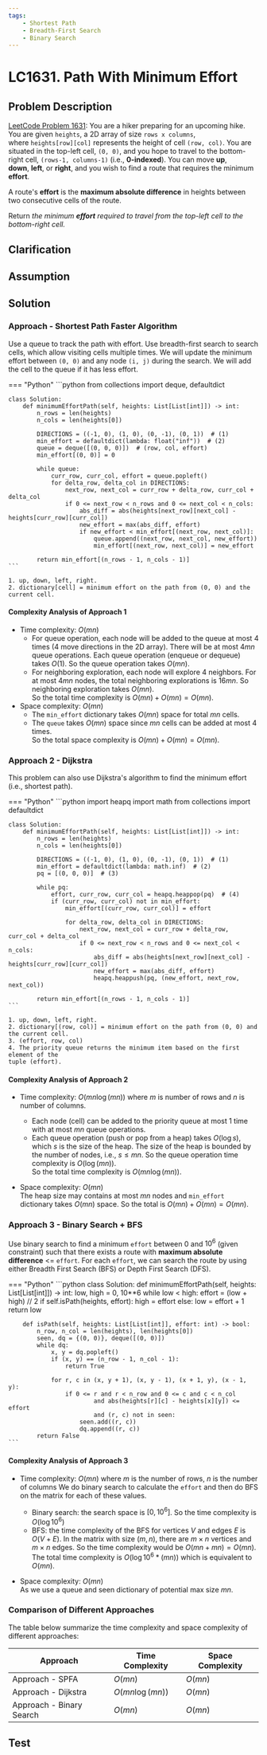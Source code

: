 ```yaml
---
tags:
    - Shortest Path
    - Breadth-First Search
    - Binary Search
---
```


# LC1631. Path With Minimum Effort

## Problem Description

[LeetCode Problem 1631](https://leetcode.com/problems/path-with-minimum-effort): You are
a hiker preparing for an upcoming hike. You are given `heights`, a 2D array of size
`rows x columns`, where `heights[row][col]` represents the height of cell `(row, col)`.
You are situated in the top-left cell, `(0, 0)`, and you hope to travel to the
bottom-right cell, `(rows-1, columns-1)` (i.e., **0-indexed**). You can move **up**,
**down**, **left**, or **right**, and you wish to find a route that requires the minimum
**effort**.

A route's **effort** is the **maximum absolute difference** in heights between two
consecutive cells of the route.

Return _the minimum **effort** required to travel from the top-left cell to the
bottom-right cell._

## Clarification

## Assumption

## Solution

### Approach - Shortest Path Faster Algorithm

Use a queue to track the path with effort. Use breadth-first search to search cells,
which allow visiting cells multiple times. We will update the minimum effort between
`(0, 0)` and any node `(i, j)` during the search. We will add the cell to the queue if
it has less effort.

=== "Python"
    ```python
    from collections import deque, defaultdict

    class Solution:
        def minimumEffortPath(self, heights: List[List[int]]) -> int:
            n_rows = len(heights)
            n_cols = len(heights[0])

            DIRECTIONS = ((-1, 0), (1, 0), (0, -1), (0, 1))  # (1)
            min_effort = defaultdict(lambda: float("inf"))  # (2)
            queue = deque([(0, 0, 0)])  # (row, col, effort)
            min_effort[(0, 0)] = 0

            while queue:
                curr_row, curr_col, effort = queue.popleft()
                for delta_row, delta_col in DIRECTIONS:
                    next_row, next_col = curr_row + delta_row, curr_col + delta_col
                    if 0 <= next_row < n_rows and 0 <= next_col < n_cols:
                        abs_diff = abs(heights[next_row][next_col] - heights[curr_row][curr_col])
                        new_effort = max(abs_diff, effort)
                        if new_effort < min_effort[(next_row, next_col)]:
                            queue.append((next_row, next_col, new_effort))
                            min_effort[(next_row, next_col)] = new_effort

            return min_effort[(n_rows - 1, n_cols - 1)]
    ```

    1. up, down, left, right.
    2. dictionary[cell] = minimum effort on the path from (0, 0) and the current cell.

#### Complexity Analysis of Approach 1

- Time complexity: $O(m n)$  
    - For queue operation, each node will be added to the queue at most $4$ times
    (4 move directions in the 2D array). There will be at most $4 m n$ queue operations.
    Each queue operation (enqueue or dequeue) takes $O(1)$. So the queue operation takes
    $O(m n)$.
    - For neighboring exploration, each node will explore $4$ neighbors. For at most
    $4 m n$ nodes, the total neighboring explorations is $16 m n$. So neighboring
    exploration takes $O(m n)$.  
    So the total time complexity is $O(m n) + O(m n) = O(m n)$.
- Space complexity: $O(m n)$  
    - The `min_effort` dictionary takes $O(m n)$ space for total $m n$ cells.
    - The `queue` takes $O(m n)$ space since $m n$ cells can be added at most 4 times.  
    So the total space complexity is $O(m n) + O(m n) = O(m n)$.

### Approach 2 - Dijkstra

This problem can also use Dijkstra's algorithm to find the minimum effort (i.e.,
shortest path).

=== "Python"
    ```python
    import heapq
    import math
    from collections import defaultdict

    class Solution:
        def minimumEffortPath(self, heights: List[List[int]]) -> int:
            n_rows = len(heights)
            n_cols = len(heights[0])

            DIRECTIONS = ((-1, 0), (1, 0), (0, -1), (0, 1))  # (1)
            min_effort = defaultdict(lambda: math.inf)  # (2)
            pq = [(0, 0, 0)]  # (3)

            while pq:
                effort, curr_row, curr_col = heapq.heappop(pq)  # (4)
                if (curr_row, curr_col) not in min_effort:
                    min_effort[(curr_row, curr_col)] = effort

                    for delta_row, delta_col in DIRECTIONS:
                        next_row, next_col = curr_row + delta_row, curr_col + delta_col
                        if 0 <= next_row < n_rows and 0 <= next_col < n_cols:
                            abs_diff = abs(heights[next_row][next_col] - heights[curr_row][curr_col])
                            new_effort = max(abs_diff, effort)
                            heapq.heappush(pq, (new_effort, next_row, next_col))

            return min_effort[(n_rows - 1, n_cols - 1)]
    ```

    1. up, down, left, right.
    2. dictionary[(row, col)] = minimum effort on the path from (0, 0) and the current cell.
    3. (effort, row, col)
    4. The priority queue returns the minimum item based on the first element of the
    tuple (effort).

#### Complexity Analysis of Approach 2

- Time complexity: $O(m n \log (m n))$ where $m$ is number of rows and $n$ is number of
columns.  
    - Each node (cell) can be added to the priority queue at most 1 time with at most
    $m n$ queue operations.
    - Each queue operation (push or pop from a heap) takes $O(\log s)$, which $s$ is the
    size of the heap. The size of the heap is bounded by the number of nodes, i.e.,
    $s \leq m n$. So the queue operation time complexity is $O(\log (m n))$.  
    So the total time complexity is $O(m n \log (m n))$.

- Space complexity: $O(m n)$  
    The heap size may contains at most $m n$ nodes and `min_effort` dictionary takes
    $O(m n)$ space. So the total is $O(m n) + O(m n) = O(m n)$.

### Approach 3 - Binary Search + BFS

Use binary search to find a minimum `effort` between $0$ and $10^6$ (given constraint)
such that there exists a route with **maximum absolute difference** <= `effort`. For
each `effort`, we can search the route by using either Breadth First Search (BFS) or
Depth First Search (DFS).

=== "Python"
    ```python
    class Solution:
        def minimumEffortPath(self, heights: List[List[int]]) -> int:
            low, high = 0, 10**6
            while low < high:
                effort = (low + high) // 2
                if self.isPath(heights, effort):
                    high = effort
                else:
                    low = effort + 1
            return low

        def isPath(self, heights: List[List[int]], effort: int) -> bool:
            n_row, n_col = len(heights), len(heights[0])
            seen, dq = {(0, 0)}, deque([(0, 0)])
            while dq:
                x, y = dq.popleft()
                if (x, y) == (n_row - 1, n_col - 1):
                    return True

                for r, c in (x, y + 1), (x, y - 1), (x + 1, y), (x - 1, y):
                    if 0 <= r and r < n_row and 0 <= c and c < n_col
                            and abs(heights[r][c] - heights[x][y]) <= effort
                            and (r, c) not in seen:
                        seen.add((r, c))
                        dq.append((r, c))
            return False
    ```

#### Complexity Analysis of Approach 3

- Time complexity: $O(m n)$ where $m$ is the number of rows, $n$ is the number of columns
We do binary search to calculate the `effort` and then do BFS on the matrix for each of
these values.
    - Binary search: the search space is $[0, 10^6]$. So the time complexity is $O(\log 10^6)$
    - BFS: the time complexity of the BFS for vertices $V$ and edges $E$ is $O(V + E)$.
    In the matrix with size $(m, n)$, there are $m \times n$ vertices and $m \times n$
    edges. So the time complexity would be $O(mn + mn) = O(mn)$.  
    The total time complexity is $O(\log 10^6 * (mn))$ which is equivalent to $O(mn)$.

- Space complexity: $O(m n)$  
As we use a queue and seen dictionary of potential max size $mn$.

### Comparison of Different Approaches

The table below summarize the time complexity and space complexity of different
approaches:

Approach    | Time Complexity   | Space Complexity |
------------| ---------------   | ---------------- |
Approach - SPFA |  $O(m n)$           | $O(m n)$ |
Approach - Dijkstra |  $O(m n \log(m n))$           | $O(m n)$  |
Approach - Binary Search | $O(m n)$ | $O(m n)$ |

## Test
